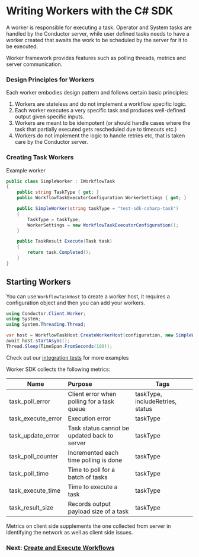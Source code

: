 # Writing Workers with the C# SDK

A worker is responsible for executing a task. 
Operator and System tasks are handled by the Conductor server, while user defined tasks needs to have a worker created that awaits the work to be scheduled by the server for it to be executed.

Worker framework provides features such as polling threads, metrics and server communication.

### Design Principles for Workers
Each worker embodies design pattern and follows certain basic principles:

1. Workers are stateless and do not implement a workflow specific logic. 
2. Each worker executes a very specific task and produces well-defined output given specific inputs. 
3. Workers are meant to be idempotent (or should handle cases where the task that partially executed gets rescheduled due to timeouts etc.)
4. Workers do not implement the logic to handle retries etc, that is taken care by the Conductor server.

### Creating Task Workers
Example worker

```csharp
public class SimpleWorker : IWorkflowTask
{
    public string TaskType { get; }
    public WorkflowTaskExecutorConfiguration WorkerSettings { get; }

    public SimpleWorker(string taskType = "test-sdk-csharp-task")
    {
        TaskType = taskType;
        WorkerSettings = new WorkflowTaskExecutorConfiguration();
    }

    public TaskResult Execute(Task task)
    {
        return task.Completed();
    }
}
```

## Starting Workers
You can use `WorkflowTaskHost` to create a worker host, it requires a configuration object and then you can add your workers.

```csharp
using Conductor.Client.Worker;
using System;
using System.Threading.Thread;

var host = WorkflowTaskHost.CreateWorkerHost(configuration, new SimpleWorker());
await host.startAsync();
Thread.Sleep(TimeSpan.FromSeconds(100));
```

Check out our [integration tests](https://github.com/swift-conductor/conductor-client-dotnet/blob/92c7580156a89322717c94aeaea9e5201fe577eb/Tests/Worker/WorkerTests.cs#L37) for more examples

Worker SDK collects the following metrics:


| Name               | Purpose                                      | Tags                             |
| ------------------ | :------------------------------------------- | -------------------------------- |
| task_poll_error    | Client error when polling for a task queue   | taskType, includeRetries, status |
| task_execute_error | Execution error                              | taskType                         |
| task_update_error  | Task status cannot be updated back to server | taskType                         |
| task_poll_counter  | Incremented each time polling is done        | taskType                         |
| task_poll_time     | Time to poll for a batch of tasks            | taskType                         |
| task_execute_time  | Time to execute a task                       | taskType                         |
| task_result_size   | Records output payload size of a task        | taskType                         |

Metrics on client side supplements the one collected from server in identifying the network as well as client side issues.

### Next: [Create and Execute Workflows](https://github.com/swift-conductor/conductor-client-dotnet/blob/main/docs/readme/workflow.md)
